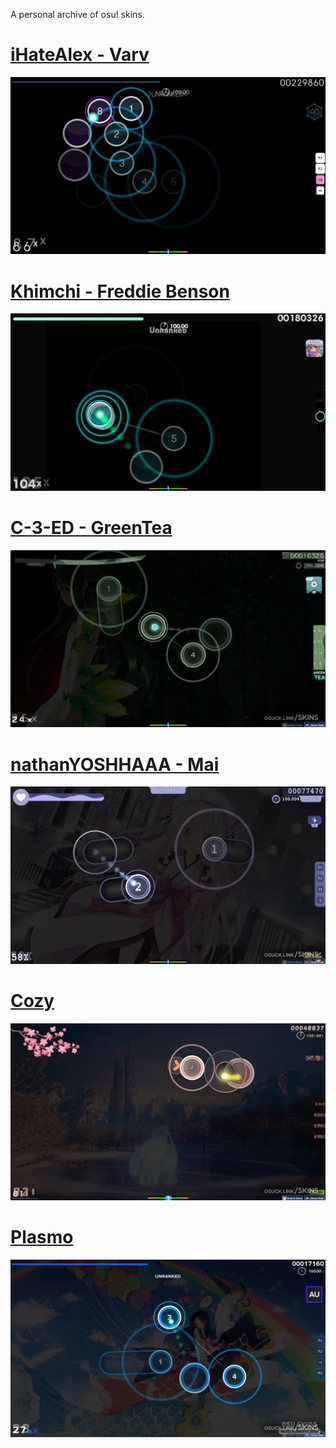 A personal archive of osu! skins.

# [iHateAlex - Varv](https://mega.nz/file/qIcg0aRQ#NFy3OpxjAyMeheigoblhoTkRDrJi9Q-Akg4lQ4OiXcw)
![](images/aristia.webp)

# [Khimchi - Freddie Benson](https://mega.nz/file/qIcg0aRQ#NFy3OpxjAyMeheigoblhoTkRDrJi9Q-Akg4lQ4OiXcw)
![](images/freddiebenson.webp)

# [C-3-ED - GreenTea](https://mega.nz/file/2VlXDC4Q#Gp3O7zNBynWZuGLkUYCuTVii_3elgBia1RfyWrD3Xjc)
![](images/greentea.webp)

# [nathanYOSHHAAA - Mai](https://mega.nz/file/DUMAzZjI#L0BurALqWblO9ZSRX41scvi1yNIlP0_vpYjVc6OQW48)
![](images/mai.webp)

# [Cozy](https://mega.nz/file/bAEWjZwa#y6QSR6nRw6_m0hMpSyP_hhAuTAjsft0pYSfXN1qsc2s)
![](images/cozy.webp)

# [Plasmo](https://mega.nz/file/vQM2RZBQ#GOsBuQ6oSonzKqtE8iOZrRp5xisfTGtGwfIKywxuvLY)
![](images/plasmo.webp)
